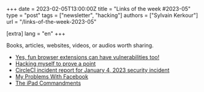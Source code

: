 +++
date = 2023-02-05T13:00:00Z
title = "Links of the week #2023-05"
type = "post"
tags = ["newsletter", "hacking"]
authors = ["Sylvain Kerkour"]
url = "/links-of-the-week-2023-05"

[extra]
lang = "en"
+++

Books, articles, websites, videos, or audios worth sharing.


* [Yes, fun browser extensions can have vulnerabilities too!](https://palant.info/2021/12/20/yes-fun-browser-extensions-can-have-vulnerabilities-too/)
* [Hacking myself to prove a point](https://www.macchaffee.com/blog/2023/hacking-myself/)
* [CircleCI incident report for January 4, 2023 security incident](https://circleci.com/blog/jan-4-2023-incident-report/)
* [My Problems With Facebook](https://chuck.is/not-on-facebook/)
* [The iPad Commandments](https://dev.to/davidblue/the-ipad-commandments-a35)

